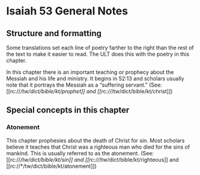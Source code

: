 # Isaiah 53 General Notes
## Structure and formatting

Some translations set each line of poetry farther to the right than the rest of the text to make it easier to read. The ULT does this with the poetry in this chapter.

In this chapter there is an important teaching or prophecy about the Messiah and his life and ministry. It begins in 52:13 and scholars usually note that it portrays the Messiah as a “suffering servant.” (See: [[rc://*/tw/dict/bible/kt/prophet]] and [[rc://*/tw/dict/bible/kt/christ]])

## Special concepts in this chapter

### Atonement
This chapter prophesies about the death of Christ for sin. Most scholars believe it teaches that Christ was a righteous man who died for the sins of mankind. This is usually referred to as the atonement. (See: [[rc://*/tw/dict/bible/kt/sin]] and [[rc://*/tw/dict/bible/kt/righteous]] and [[rc://*/tw/dict/bible/kt/atonement]])